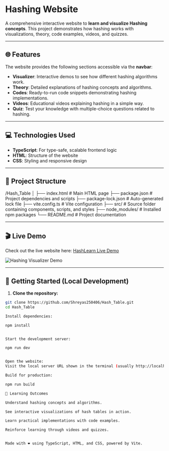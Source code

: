 # Hashing Website

A comprehensive interactive website to **learn and visualize Hashing concepts**. This project demonstrates how hashing works with visualizations, theory, code examples, videos, and quizzes.

---

## 🌐 Features

The website provides the following sections accessible via the **navbar**:

- **Visualizer**: Interactive demos to see how different hashing algorithms work.  
- **Theory**: Detailed explanations of hashing concepts and algorithms.  
- **Codes**: Ready-to-run code snippets demonstrating hashing implementations.  
- **Videos**: Educational videos explaining hashing in a simple way.  
- **Quiz**: Test your knowledge with multiple-choice questions related to hashing.

---

## 💻 Technologies Used

- **TypeScript**: For type-safe, scalable frontend logic  
- **HTML**: Structure of the website  
- **CSS**: Styling and responsive design  

---

## 📂 Project Structure
/Hash_Table
│
├── index.html # Main HTML page
├── package.json # Project dependencies and scripts
├── package-lock.json # Auto-generated lock file
├── vite.config.ts # Vite configuration
├── src/ # Source folder containing components, scripts, and styles
├── node_modules/ # Installed npm packages
└── README.md # Project documentation


---

## 🎬 Live Demo

Check out the live website here: [HashLearn Live Demo](https://hashlearn-three.vercel.app/)

![Hashing Visualizer Demo](assets/demo.gif)  

---

## 🚀 Getting Started (Local Development)

1. **Clone the repository:**
```bash
git clone https://github.com/Shreyas250406/Hash_Table.git
cd Hash_Table

Install dependencies:

npm install


Start the development server:

npm run dev


Open the website:
Visit the local server URL shown in the terminal (usually http://localhost:5173).

Build for production:

npm run build

🎯 Learning Outcomes

Understand hashing concepts and algorithms.

See interactive visualizations of hash tables in action.

Learn practical implementations with code examples.

Reinforce learning through videos and quizzes.


Made with ❤️ using TypeScript, HTML, and CSS, powered by Vite.